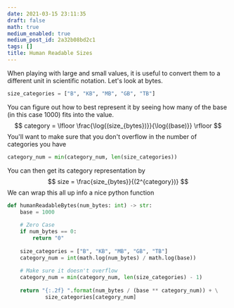 ```yaml
---
date: 2021-03-15 23:11:35
draft: false
math: true
medium_enabled: true
medium_post_id: 2a32b08bd2c1
tags: []
title: Human Readable Sizes
---
```


When playing with large and small values, it is useful to convert them to a different unit in scientific notation. Let's look at bytes.

```python
size_categories = ["B", "KB", "MB", "GB", "TB"]
```

You can figure out how to best represent it by seeing how many of the base (in this case 1000) fits into the value.
$$
category = \lfloor \frac{\log{(size_{bytes})}}{\log{(base)}} \rfloor
$$
You'll want to make sure that you don't overflow in the number of categories you have

```python
category_num = min(category_num, len(size_categories))
```

You can then get its category representation by
$$
size = \frac{size_{bytes}}{(2^{category})}
$$
We can wrap this all up info a nice python function

```python
def humanReadableBytes(num_bytes: int) -> str:
    base = 1000
    
    # Zero Case
    if num_bytes == 0:
        return "0"
    
    size_categories = ["B", "KB", "MB", "GB", "TB"]
    category_num = int(math.log(num_bytes) / math.log(base))
    
    # Make sure it doesn't overflow
    category_num = min(category_num, len(size_categories) - 1)
    
    return "{:.2f} ".format(num_bytes / (base ** category_num)) + \
			size_categories[category_num]
```